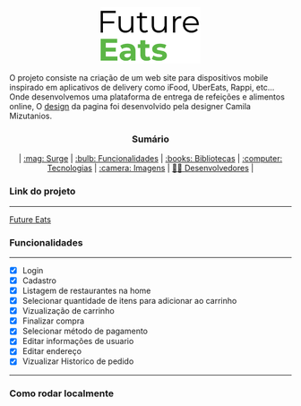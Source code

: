 <div align="center">
<img width="180" height="100" src="https://github.com/future4code/Ailton-labe-food5/blob/master/future-eats-5/src/Assets/logofutureeats.png">
</div>


<span>O projeto consiste na criação de um web site para dispositivos mobile inspirado em aplicativos de delivery como iFood, UberEats, Rappi, etc... Onde desenvolvemos uma plataforma de entrega de refeições e alimentos online, O </span>
<a href="https://scene.zeplin.io/project/5dcc566ddc1332bf7fb4f450">design</a>
<span> da pagina foi desenvolvido pela designer Camila Mizutanios.</span>


<h3 align="center"> Sumário</h3>
  <p align="center">
 <span>|
    <a href="https://future-eats5.surge.sh/">:mag: Surge</a>
    <span>|
    <a href="#funcionalidades">:bulb: Funcionalidades</a>
    <span>|
    <a href="#bibliotecas">:books: Bibliotecas</a>
    <span>|
    <a href="#tecnologias">:computer: Tecnologias</a>
    <span>|
    <a href="#imagens">:camera: Imagens</a>
    <span>|
    <a href="#desenvolvedores">👨‍💻 Desenvolvedores</a>
    <span>|
  </p>


<h3>Link do projeto</h3>

<hr/>

<a href="https://future-eats5.surge.sh/">Future Eats</a>

<h3> Funcionalidades</h3>


<hr/>

- [x] Login
- [x] Cadastro
- [x] Listagem de restaurantes na home
- [x] Selecionar quantidade de itens para adicionar ao carrinho
- [x] Vizualização de carrinho
- [x] Finalizar compra
- [X] Selecionar método de pagamento 
- [X] Editar informações de usuario
- [X] Editar endereço 
- [X] Vizualizar Historico de pedido

<hr/>

<h3>Como rodar localmente</h3>